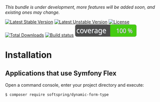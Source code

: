 
*This bundle is under development, more features will be added soon, and existing ones may change.*

[![Latest Stable Version](https://poser.pugx.org/softspring/dynamic-form-type/v/stable.svg)](https://packagist.org/packages/softspring/dynamic-form-type)
[![Latest Unstable Version](https://poser.pugx.org/softspring/dynamic-form-type/v/unstable.svg)](https://packagist.org/packages/softspring/dynamic-form-type)
[![License](https://poser.pugx.org/softspring/dynamic-form-type/license.svg)](https://packagist.org/packages/softspring/dynamic-form-type)
[![Total Downloads](https://poser.pugx.org/softspring/dynamic-form-type/downloads)](https://packagist.org/packages/softspring/dynamic-form-type)
[![Build status](https://github.com/softspring/dynamic-form-type/actions/workflows/php.yml/badge.svg?branch=5.2)](https://github.com/softspring/dynamic-form-type/actions/workflows/php.yml)
![Coverage](https://raw.githubusercontent.com/softspring/dynamic-form-type/5.2/.github/badges/coverage.svg)

# Installation

## Applications that use Symfony Flex

Open a command console, enter your project directory and execute:

```console
$ composer require softspring/dynamic-form-type
```

